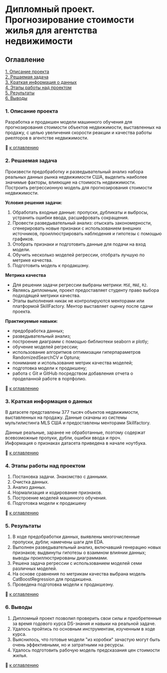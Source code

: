# Дипломный проект. Прогнозирование стоимости жилья для агентства недвижимости

## Оглавление
[1. Описание проекта](https://github.com/Denver139/DS-learn/blob/main/Diplom/README.md#1-%D0%BE%D0%BF%D0%B8%D1%81%D0%B0%D0%BD%D0%B8%D0%B5-%D0%BF%D1%80%D0%BE%D0%B5%D0%BA%D1%82%D0%B0)  
[2. Решаемая задача](https://github.com/Denver139/DS-learn/blob/main/Diplom/README.md#2-%D1%80%D0%B5%D1%88%D0%B0%D0%B5%D0%BC%D0%B0%D1%8F-%D0%B7%D0%B0%D0%B4%D0%B0%D1%87%D0%B0)  
[3. Краткая информация о данных](https://github.com/Denver139/DS-learn/blob/main/Diplom/README.md#3-%D0%BA%D1%80%D0%B0%D1%82%D0%BA%D0%B0%D1%8F-%D0%B8%D0%BD%D1%84%D0%BE%D1%80%D0%BC%D0%B0%D1%86%D0%B8%D1%8F-%D0%BE-%D0%B4%D0%B0%D0%BD%D0%BD%D1%8B%D1%85)  
[4. Этапы работы над проектом](https://github.com/Denver139/DS-learn/blob/main/Diplom/README.md#4-%D1%8D%D1%82%D0%B0%D0%BF%D1%8B-%D1%80%D0%B0%D0%B1%D0%BE%D1%82%D1%8B-%D0%BD%D0%B0%D0%B4-%D0%BF%D1%80%D0%BE%D0%B5%D0%BA%D1%82%D0%BE%D0%BC)  
[5. Результаты](https://github.com/Denver139/DS-learn/blob/main/Diplom/README.md#5-%D1%80%D0%B5%D0%B7%D1%83%D0%BB%D1%8C%D1%82%D0%B0%D1%82%D1%8B)  
[6. Выводы](https://github.com/Denver139/DS-learn/blob/main/Diplom/README.md#6-%D0%B2%D1%8B%D0%B2%D0%BE%D0%B4%D1%8B)  

### 1. Описание проекта    
Разработка и продакшен модели машинного обучения для прогнозирования стоимости объектов недвижимости, выставленных на продажу, с целью увеличения скорости реакции и качества работы риелторов в агентстве недвижимости.  

:bookmark_tabs: [к оглавлению](https://github.com/Denver139/DS-learn/blob/main/Diplom/README.md#%D0%BE%D0%B3%D0%BB%D0%B0%D0%B2%D0%BB%D0%B5%D0%BD%D0%B8%D0%B5)


### 2. Решаемая задача    
Произвести предобработку и разведывательный анализ набора реальных данных рынка недвижимости США, выделить наиболее значимые факторы, влияющие на стоимость недвижимости.  
Построить регрессионную модель для прогнозирования стоимости недвижимости.

**Условия решения задачи:**  
1. Обработать входные данные: пропуски, дубликаты и выбросы, устранить ошибки ввода, расшифровать сокращения.  
2. Провести разведывательный анализ: отыскать закономерности, сгенерировать новые признаки с использованием внешних источников, проиллюстрировать наблюдения и гипотезы с помощью графиков.  
3. Отобрать признаки и подготовить данные для подачи на вход модели.   
4. Обучить несколько моделей регрессии, отобрать лучшую по метрике качества.  
5. Подготовить модель к продакшэну.

**Метрика качества**     
- Для решении задачи регрессии выбраны метрики: `MSE`, `MAE`, `R2`.  
- Являясь дипломным, проект предоставляет студенту право выбора подходящей метрики качества.  
- Этапы выполнения никак не контролируются менторами или платформой SkillFactory. Ментор выставляет оценку после сдачи проекта.   

**Практикуемые навыки:**     
- предобработка данных;  
- разведывательный анализ;  
- построение диаграмм с помощью библиотеки seaborn и plotly;  
- обучение моделей регрессии;  
- использование алгоритмов оптимизации гиперпараметров RandomizedSearchCV и Optuna;  
- понимание и использование метрик качества моделей;  
- подготовка модели к продакшену;  
- работа с Git и GitHub посредством добавления отчета о проделанной работе в портфолио.  

:bookmark_tabs: [к оглавлению](https://github.com/Denver139/DS-learn/blob/main/Diplom/README.md#%D0%BE%D0%B3%D0%BB%D0%B0%D0%B2%D0%BB%D0%B5%D0%BD%D0%B8%D0%B5)


### 3. Краткая информация о данных  
В датасете представлены 377 тысяч объектов недвижимости, выставленных на продажу. Данные скачаны из системы мультилистинга MLS США и предоставлены менторами Skillfactory.  

Данные реальные, заранее не обработанные, поэтому содержат всевозможные пропуки, дубли, ошибки ввода и проч.  
Информация о признаках датасета приведена в начале ноутбука.  
  
:bookmark_tabs: [к оглавлению](https://github.com/Denver139/DS-learn/blob/main/Diplom/README.md#%D0%BE%D0%B3%D0%BB%D0%B0%D0%B2%D0%BB%D0%B5%D0%BD%D0%B8%D0%B5)


### 4. Этапы работы над проектом  
1. Постановка задачи. Знакомство с данными.  
2. Очистка данных. 
3. Анализ данных.
4. Нормализация и кодирование признаков. 
5. Построение моделей машинного обучения.
6. Подготовка модели к продакшену


:bookmark_tabs: [к оглавлению](https://github.com/Denver139/DS-learn/blob/main/Diplom/README.md#%D0%BE%D0%B3%D0%BB%D0%B0%D0%B2%D0%BB%D0%B5%D0%BD%D0%B8%D0%B5)


### 5. Результаты  
1. В ходе предобработки данных, выявлены многочисленные пропуски, дубли; намечены шаги для EDA.  
2. Выполнен разведывательный анализ, включавший генерацию новых признаков; выдвинуты гипотезы о взаимном влиянии данных; выводы проиллюстрированы диаграммами. 
3. Решена задача регрессии с использованием моделей семи различных моделей.  
4. На основе сравнения по метрикам качества выбрана модель CatBoostRegression для продакшена.  
5. Проведена подготовка модели к продакшеэну. 


:bookmark_tabs: [к оглавлению](https://github.com/Denver139/DS-learn/blob/main/Diplom/README.md#%D0%BE%D0%B3%D0%BB%D0%B0%D0%B2%D0%BB%D0%B5%D0%BD%D0%B8%D0%B5)


### 6. Выводы  
1. Дипломный проект позволил проверить свои силы и приобретенные за время годового курса DS-знания и навыки на реальной задаче. 
2. Удалось пройтись по основным инструментам, изученным в ходе курса.
3. Выяснилось, что готовые модели "из коробки" зачастую могут быть очень эффективными, но и затратными на ресурсы.
4. Удалось подготовить рабочую модель предсказания цен стоимости жилья.



:bookmark_tabs: [к оглавлению](https://github.com/Denver139/DS-learn/blob/main/Diplom/README.md#%D0%BE%D0%B3%D0%BB%D0%B0%D0%B2%D0%BB%D0%B5%D0%BD%D0%B8%D0%B5)
